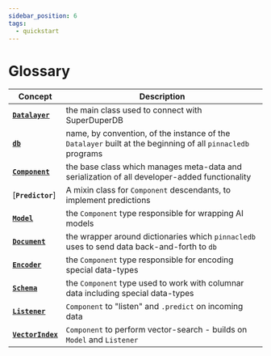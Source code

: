 ```yaml
---
sidebar_position: 6
tags:
  - quickstart
---
```


# Glossary

| Concept                                                     | Description                                                                                                   |
|-------------------------------------------------------------|---------------------------------------------------------------------------------------------------------------|
| [**`Datalayer`**](07_datalayer_overview.md)                 | the main class used to connect with SuperDuperDB                                                              |
| [**`db`**](../walkthrough/04_connecting.md)                 | name, by convention, of the instance of the `Datalayer` built at the beginning of all `pinnacledb` programs |
| [**`Component`**](09_component_abstraction.md)              | the base class which manages meta-data and serialization of all developer-added functionality                 |
| [**`Predictor`**]                                           | A mixin class for `Component` descendants, to implement predictions                                           |
| [**`Model`**](../walkthrough/17_supported_ai_frameworks.md) | the `Component` type responsible for wrapping AI models                                                       |
| [**`Document`**](10_document_encoder_abstraction.md)        | the wrapper around dictionaries which `pinnacledb` uses to send data back-and-forth to `db`                 |
| [**`Encoder`**](10_document_encoder_abstraction.md)         | the `Component` type responsible for encoding special data-types                                              |
| [**`Schema`**](10_document_encoder_abstraction.md)          | the `Component` type used to work with columnar data including special data-types                             |
| [**`Listener`**](../walkthrough/21_apply_models.mdx)        | `Component` to "listen" and `.predict` on incoming data                                                       |
| [**`VectorIndex`**](../walkthrough/25_vector_search.mdx)    | `Component` to perform vector-search - builds on `Model` and `Listener`                                       |